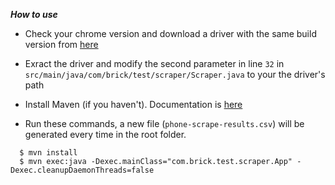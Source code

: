 ***How to use***

* Check your chrome version and download a driver with the same build version from [here](https://chromedriver.chromium.org/downloads)

* Exract the driver and modify the second parameter in line `32` in `src/main/java/com/brick/test/scraper/Scraper.java` to your the driver's path

* Install Maven (if you haven't). Documentation is [here](https://maven.apache.org/install.html)

* Run these commands, a new file (`phone-scrape-results.csv`) will be generated every time in the root folder.

```
  $ mvn install
  $ mvn exec:java -Dexec.mainClass="com.brick.test.scraper.App" -Dexec.cleanupDaemonThreads=false
```